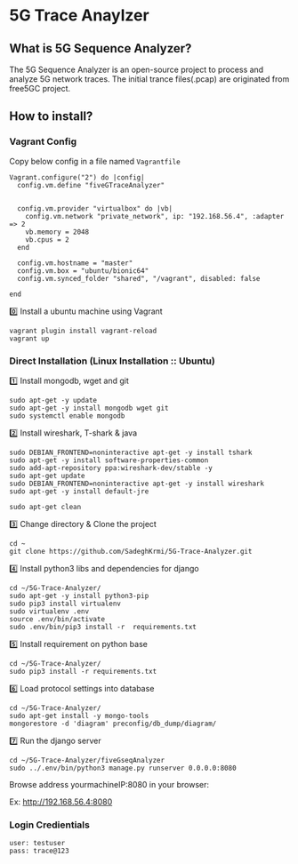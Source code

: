# 5G Trace Anaylzer

## What is 5G Sequence Analyzer?
The 5G Sequence Analyzer is an open-source project to process and analyze 5G network traces.
The initial trance files(.pcap) are originated from free5GC project.

## How to install?

### Vagrant Config
Copy below config in a file named `Vagrantfile`
```
Vagrant.configure("2") do |config|
  config.vm.define "fiveGTraceAnalyzer"
  
  
  config.vm.provider "virtualbox" do |vb|
	config.vm.network "private_network", ip: "192.168.56.4", :adapter => 2
    vb.memory = 2048
    vb.cpus = 2
  end
  
  config.vm.hostname = "master"
  config.vm.box = "ubuntu/bionic64"
  config.vm.synced_folder "shared", "/vagrant", disabled: false

end
```

:zero: Install a ubuntu machine using Vagrant
```
vagrant plugin install vagrant-reload
vagrant up
```

### Direct Installation (Linux Installation :: Ubuntu)
:one: Install mongodb, wget and git
```
sudo apt-get -y update
sudo apt-get -y install mongodb wget git
sudo systemctl enable mongodb
```

:two: Install wireshark, T-shark & java
```
sudo DEBIAN_FRONTEND=noninteractive apt-get -y install tshark
sudo apt-get -y install software-properties-common
sudo add-apt-repository ppa:wireshark-dev/stable -y
sudo apt-get update
sudo DEBIAN_FRONTEND=noninteractive apt-get -y install wireshark
sudo apt-get -y install default-jre

sudo apt-get clean
```

3️⃣ Change directory & Clone the project
```
cd ~
git clone https://github.com/SadeghKrmi/5G-Trace-Analyzer.git
```

4️⃣ Install python3 libs and dependencies for django
```
cd ~/5G-Trace-Analyzer/
sudo apt-get -y install python3-pip
sudo pip3 install virtualenv
sudo virtualenv .env
source .env/bin/activate
sudo .env/bin/pip3 install -r  requirements.txt
```

5️⃣ Install requirement on python base
```
cd ~/5G-Trace-Analyzer/
sudo pip3 install -r requirements.txt
```

6️⃣ Load protocol settings into database
```
cd ~/5G-Trace-Analyzer/
sudo apt-get install -y mongo-tools
mongorestore -d 'diagram' preconfig/db_dump/diagram/
```

:seven: Run the django server
```
cd ~/5G-Trace-Analyzer/fiveGseqAnalyzer
sudo ../.env/bin/python3 manage.py runserver 0.0.0.0:8080
```

Browse address yourmachineIP:8080 in your browser:

Ex: http://192.168.56.4:8080

### Login Credientials
```text
user: testuser
pass: trace@123
```
